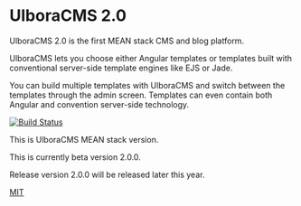 UlboraCMS 2.0
==============

UlboraCMS 2.0 is the first MEAN stack CMS and blog platform.

UlboraCMS lets you choose either Angular templates or templates built with conventional server-side template engines like EJS or Jade.

You can build multiple templates with UlboraCMS and switch between the templates through the admin screen. Templates can even contain both Angular and convention server-side technology.


[![Build Status][travis-image]][travis-url]

This is UlboraCMS MEAN stack version.

This is currently beta version 2.0.0.

Release version 2.0.0 will be released later this year.


[MIT](LICENSE)



[travis-image]: https://img.shields.io/travis/Ulbora/ulboracms.svg?style=flat
[travis-url]: https://travis-ci.org/Ulbora/ulboracms
